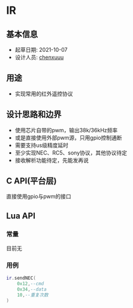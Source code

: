# IR

## 基本信息

* 起草日期: 2021-10-07
* 设计人员: [chenxuuu](https://github.com/chenxuuu)

## 用途

* 实现常用的红外遥控协议

## 设计思路和边界

* 使用芯片自带的pwm，输出38k/36kHz频率
* 或是直接使用外部pwm源，只用gpio控制通断
* 需要支持us级精度延时
* 至少实现NEC、RC5、sony协议，其他协议待定
* 接收解析功能待定，先能发再说

## C API(平台层)

直接使用gpio与pwm的接口

## Lua API

### 常量

目前无

### 用例

```lua
ir.sendNEC(
    0x12,--cmd
    0x34,--data
    10,--重复次数
)
```
